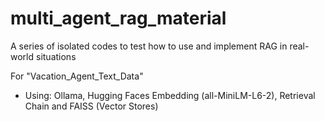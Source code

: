 # multi_agent_rag_material

A series of isolated codes to test how to use and implement RAG in real-world situations 

For "Vacation_Agent_Text_Data"
- Using: Ollama, Hugging Faces Embedding (all-MiniLM-L6-2), Retrieval Chain and FAISS (Vector Stores)